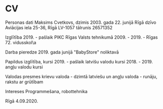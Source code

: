 # CV

Personas dati
Maksims Cvetkovs, dzimis 2003. gada 22. junijā Rīgā dzīvo Aviācijas iela 25-36, Rīgā LV-1057
tālrunis 26571352

Izglītība
2019. - pašlaik PIKC Rīgas Valsts tehnikumā
2009. - 2019. - Rīgas 72. vidusskol\a

Darba pieredze
2019. gada junijā "BabyStore" noliktavā

Papildus izglītība, kursi
2019. - pašlaik latvišu valodu kursi
2018. - 2019. angļu valodu kursi

Valodas presmes
krievu valoda - dzimtā
latviešu un angļu valoda - runāju, rakstu ar grūtībam

Intereses
Programmešana, robottehnika

Rīgā 4.09.2020.
